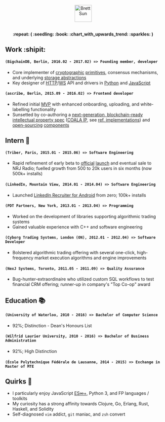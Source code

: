 <p align="center">
  <a href="https://github.com/sohkai">
    <img height="55px" src="https://cdn.rawgit.com/sohkai/resume/16fa3e39/assets/header.png" alt="Brett Sun">
  </a>
  <br>
  <br>
</p>

<p align="center"><strong>:repeat: ( :seedling: :book: :chart_with_upwards_trend: :sparkles: )</strong></p>

## Work :shipit:

#### `(BigchainDB, Berlin, 2016.02 - 2017.02) => Founding member, developer`

- Core implementer of [cryptographic](https://github.com/bigchaindb/cryptoconditions) [primitives](https://github.com/bigchaindb/bigchaindb/issues/850), consensus mechanisms, and underlying [storage abstractions](https://github.com/bigchaindb/bigchaindb/milestone/6?closed=1)
- Key designer of [HTTP](https://github.com/bigchaindb/bigchaindb/issues/362)/[WS](https://github.com/bigchaindb/bigchaindb/issues/862) API and drivers in [Python](https://github.com/bigchaindb/bigchaindb-driver) and [JavaScript](https://github.com/bigchaindb/js-bigchaindb-driver)

#### `(ascribe, Berlin, 2015.09 - 2016.02) => Frontend developer`

- Refined initial [MVP](https://www.ascribe.io/) with enhanced onboarding, uploading, and white-labelling functionality
- Sunsetted by co-authoring a [next-generation, blockchain-ready intellectual property spec](https://github.com/COALAIP/specs/blob/master/README.md) ([COALA IP](https://www.coalaip.org/), see [ref. implementations](https://github.com/COALAIP/specs/blob/master/IMPLEMENTATIONS.md)) and [open-sourcing](https://github.com/bigchaindb/js-reactor) [components](https://github.com/bigchaindb/js-utility-belt)

## Intern :wrench:

#### `(Triber, Paris, 2015.01 - 2015.06) => Software Engineering`

- Rapid refinement of early beta to [official](https://itunes.apple.com/us/app/triber/id936498571?mt=8) [launch](https://play.google.com/store/apps/details?id=com.mytriber.one&hl=en) and eventual sale to NRJ Radio; fuelled growth from 500 to 20k users in six months (now 500k+ installs)

#### `(LinkedIn, Mountain View, 2014.01 - 2014.04) => Software Engineering`

- Launched [LinkedIn Recruiter for Android](https://play.google.com/store/apps/details?id=com.linkedin.recruiter&hl=en) from zero; 100k+ installs

#### `(PDT Partners, New York, 2013.01 - 2013.04) => Programming`

- Worked on the development of libraries supporting algorithmic trading systems
- Gained valuable experience with C++ and software engineering

#### `(Cyborg Trading Systems, London (ON), 2012.01 - 2012.04) => Software Developer`

- Bolstered algorithmic trading offering with several one-click, high-frequency market execution algorithms and engine improvements

#### `(NexJ Systems, Toronto, 2011.05 - 2011.09) => Quality Assurance`

- Bug-hunter-extraordinaire who utilized custom SQL workflows to test financial CRM offering; runner-up in company's "Top Co-op" award

## Education :books:

#### `(University of Waterloo, 2010 - 2016) => Bachelor of Computer Science`

- 92%; Distinction - Dean's Honours List

#### `(Wilfrid Laurier University, 2010 - 2016) => Bachelor of Business Administration`

- 92%; High Distinction

#### `(École Polytechnique Fédérale de Lausanne, 2014 - 2015) => Exchange in Master of MTE`

## Quirks :crystal_ball:

- I particularly enjoy JavaScript [ES∞+](https://www.youtube.com/watch?v=dQw4w9WgXcQ), Python 3, and FP languages / toolkits
- My curiosity has a strong affinity towards Clojure, Go, Erlang, Rust, Haskell, and Solidity
- Self-diagnosed `vim` addict, `git` maniac, and `zsh` convert

